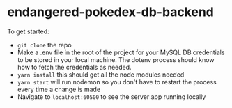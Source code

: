 # endangered-pokedex-db-backend

To get started:

- `git clone` the repo 
- Make a .env file in the root of the project for your MySQL DB credentials to be stored in your local machine. The dotenv process should know how to fetch the credentials as needed. 
- `yarn install` this should get all the node modules needed
- `yarn start` will run nodemon so you don't have to restart the process every time a change is made
- Navigate to `localhost:60500` to see the server app running locally